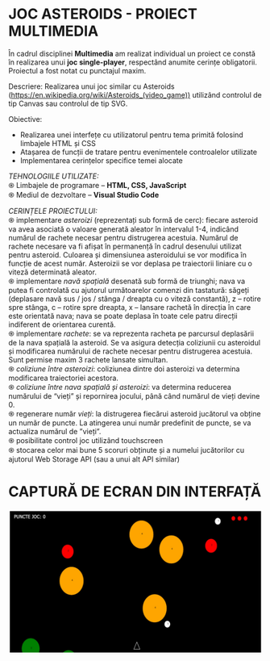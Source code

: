 # JOC ASTEROIDS - PROIECT MULTIMEDIA 

În cadrul disciplinei **Multimedia** am realizat individual un proiect ce constă în realizarea unui **joc single-player**, respectând anumite cerințe obligatorii. Proiectul a fost notat cu punctajul maxim.

Descriere: Realizarea unui joc similar cu Asteroids (https://en.wikipedia.org/wiki/Asteroids_(video_game)) utilizând controlul de tip Canvas sau controlul de tip SVG.
 
Obiective: <br />
 + Realizarea unei interfețe cu utilizatorul pentru tema primită folosind limbajele HTML și CSS <br />
 + Atașarea de funcții de tratare pentru evenimentele controalelor utilizate <br />
 + Implementarea cerințelor specifice temei alocate <br />
  
  
*TEHNOLOGIILE UTILIZATE:* <br />
֍ Limbajele de programare – **HTML, CSS, JavaScript** <br />
֍ Mediul de dezvoltare – **Visual Studio Code** <br />

*CERINȚELE PROIECTULUI:* <br />
֍ implementare *asteroizi* (reprezentați sub formă de cerc): fiecare asteroid va avea asociată o valoare generată aleator în intervalul 1-4, indicând numărul de rachete necesar pentru distrugerea acestuia. Numărul de rachete necesare va fi afișat în permanență în cadrul desenului utilizat pentru asteroid. Culoarea și dimensiunea asteroidului se vor modifica în funcție de acest număr. Asteroizii se vor deplasa pe traiectorii liniare cu o viteză determinată aleator. <br />
֍ implementare *navă spațială* desenată sub formă de triunghi; nava va putea fi controlată cu ajutorul următoarelor comenzi din tastatură: săgeți (deplasare navă sus / jos / stânga / dreapta cu o viteză constantă), z – rotire spre stânga, c – rotire spre dreapta, x – lansare rachetă în direcția în care este orientată nava; nava se poate deplasa în toate cele patru direcții indiferent de orientarea curentă. <br />
֍ implementare *rachete*: se va reprezenta racheta pe parcursul deplasării de la nava spațială la asteroid. Se va asigura detecția coliziunii cu asteroidul și modificarea numărului de rachete necesar pentru distrugerea acestuia. Sunt permise maxim 3 rachete lansate simultan. <br />
֍ *coliziune între asteroizi*: coliziunea dintre doi asteroizi va determina modificarea traiectoriei acestora. <br />
֍ *coliziune între nava spațială și asteroizi*: va determina reducerea numărului de “vieți” și repornirea jocului, până când numărul de vieți devine 0. <br />
֍ regenerare număr *vieți*: la distrugerea fiecărui asteroid jucătorul va obține un număr de puncte. La atingerea unui număr predefinit de puncte, se va actualiza numărul de ”vieți”. <br />
֍ posibilitate control joc utilizând touchscreen <br />
֍ stocarea celor mai bune 5 scoruri obținute și a numelui jucătorilor cu ajutorul Web Storage API (sau a unui alt API similar) <br />

# CAPTURĂ DE ECRAN DIN INTERFAȚĂ
![Screenshot](images/ss.jpeg)
